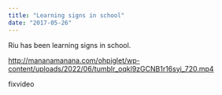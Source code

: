 ```yaml
---
title: "Learning signs in school"
date: "2017-05-26"
---
```


Riu has been learning signs in school.

http://mananamanana.com/ohpiglet/wp-content/uploads/2022/06/tumblr_oqkl9zGCNB1r16syi_720.mp4

fixvideo
